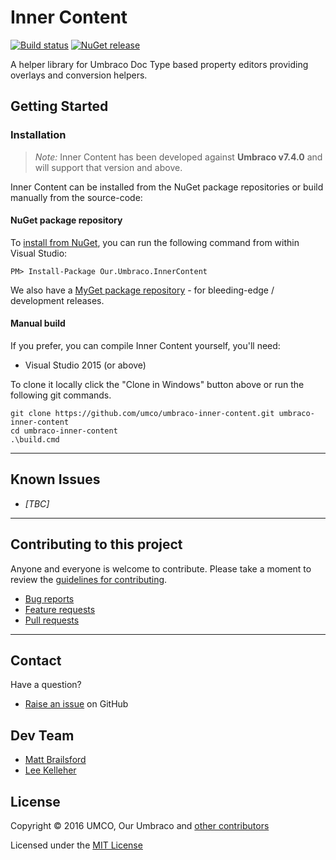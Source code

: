 # Inner Content

[![Build status](https://img.shields.io/appveyor/ci/UMCO/umbraco-inner-content.svg)](https://ci.appveyor.com/project/UMCO/umbraco-inner-content)
[![NuGet release](https://img.shields.io/nuget/v/Our.Umbraco.InnerContent.svg)](https://www.nuget.org/packages/Our.Umbraco.InnerContent)


A helper library for Umbraco Doc Type based property editors providing overlays and conversion helpers.

## Getting Started

### Installation

> *Note:* Inner Content has been developed against **Umbraco v7.4.0** and will support that version and above.

Inner Content can be installed from the NuGet package repositories or build manually from the source-code:

#### NuGet package repository

To [install from NuGet](https://www.nuget.org/packages/Our.Umbraco.InnerContent), you can run the following command from within Visual Studio:

	PM> Install-Package Our.Umbraco.InnerContent

We also have a [MyGet package repository](https://www.myget.org/gallery/umbraco-packages) - for bleeding-edge / development releases.

#### Manual build

If you prefer, you can compile  Inner Content yourself, you'll need:

* Visual Studio 2015 (or above)

To clone it locally click the "Clone in Windows" button above or run the following git commands.

	git clone https://github.com/umco/umbraco-inner-content.git umbraco-inner-content
	cd umbraco-inner-content
	.\build.cmd

---

## Known Issues

* _[TBC]_

---

## Contributing to this project

Anyone and everyone is welcome to contribute. Please take a moment to review the [guidelines for contributing](CONTRIBUTING.md).

* [Bug reports](CONTRIBUTING.md#bugs)
* [Feature requests](CONTRIBUTING.md#features)
* [Pull requests](CONTRIBUTING.md#pull-requests)

---

## Contact

Have a question?

* [Raise an issue](https://github.com/umco/umbraco-inner-content/issues) on GitHub

## Dev Team

* [Matt Brailsford](https://github.com/mattbrailsford)
* [Lee Kelleher](https://github.com/leekelleher)

## License

Copyright &copy; 2016 UMCO, Our Umbraco and [other contributors](https://github.com/umco/umbraco-inner-content/graphs/contributors)

Licensed under the [MIT License](LICENSE.md)
